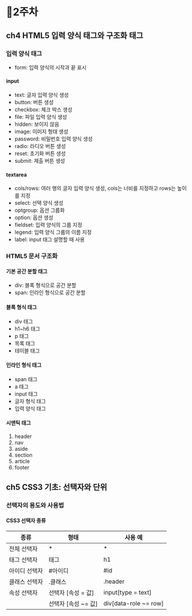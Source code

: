 # 📍2주차

## ch4 HTML5 입력 양식 태그와 구조화 태그
### 입력 양식 태그 
- form: 입력 양식의 시작과 끝 표시
#### input
- text: 글자 입력 양식 생성
- button: 버튼 생성
- checkbox: 체크 박스 생성
- file: 파일 입력 양식 생성
- hidden: 보이지 않음
- image: 이미지 형태 생성
- password: 비밀번호 입력 양식 생성
- radio: 라디오 버튼 생성
- reset: 초기화 버튼 생성
- submit: 제출 버튼 생성
#### textarea 
- cols/rows: 여러 행의 글자 입력 양식 생성, cols는 너비를 지정하고 rows는 높이를 지정
- select: 선택 양식 생성
- optgroup: 옵션 그룹화
- option: 옵션 생성
- fieldset: 입력 양식의 그룹 지정
- legend: 입력 양식 그룹의 이름 지정
- label: input 태그 설명할 때 사용

### HTML5 문서 구조화
#### 기본 공간 분할 태그
- div: 블록 형식으로 공간 분할
- span: 인라인 형식으로 공간 분할

#### 블록 형식 태그
- div 태그
- h1~h6 태그
- p 태그
- 목록 태그
- 테이블 태그

#### 인라인 형식 태그
- span 태그
- a 태그
- input 태그
- 글자 형식 태그
- 입력 양식 태그

#### 시맨틱 태그
1. header
2. nav
3. aside
4. section
5. article
6. footer

## ch5 CSS3 기초: 선택자와 단위
### 선택자의 용도와 사용법
#### CSS3 선택자 종류
| 종류 | 형태 | 사용 예 |
| --- | --- | --- |
| 전체 선택자 | * | *  |
| 태그 선택자 | 태그 | h1 |
| 아이디 선택자 | #아이디 | #id |
| 클래스 선택자 | .클래스 | .header|
| 속성 선택자 | 선택자 [속성 = 값] | input[type = text] |
|            | 선택자 [속성 ~= 값] | div[data-role ~= row]
